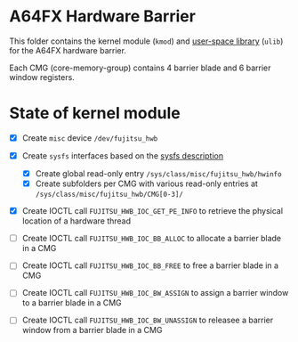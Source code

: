 # A64FX Hardware Barrier

This folder contains the kernel module (`kmod`) and [user-space library](https://github.com/fujitsu/hardware_barrier) (`ulib`) for the A64FX hardware barrier.

Each CMG (core-memory-group) contains 4 barrier blade and 6 barrier window registers. 

# State of kernel module

- [x] Create `misc` device `/dev/fujitsu_hwb`
- [x] Create `sysfs` interfaces based on the [sysfs description](https://github.com/fujitsu/hardware_barrier/blob/develop/sysfs_interface.md)
  - [x] Create global read-only entry `/sys/class/misc/fujitsu_hwb/hwinfo`
  - [x] Create subfolders per CMG with various read-only entries at `/sys/class/misc/fujitsu_hwb/CMG[0-3]/`
- [x] Create IOCTL call `FUJITSU_HWB_IOC_GET_PE_INFO` to retrieve the physical location of a hardware thread
- [ ] Create IOCTL call `FUJITSU_HWB_IOC_BB_ALLOC` to allocate a barrier blade in a CMG
- [ ] Create IOCTL call `FUJITSU_HWB_IOC_BB_FREE` to free a barrier blade in a CMG
- [ ] Create IOCTL call `FUJITSU_HWB_IOC_BW_ASSIGN` to assign a barrier window to a barrier blade in a CMG
- [ ] Create IOCTL call `FUJITSU_HWB_IOC_BW_UNASSIGN` to releasee a barrier window from a barrier blade in a CMG

